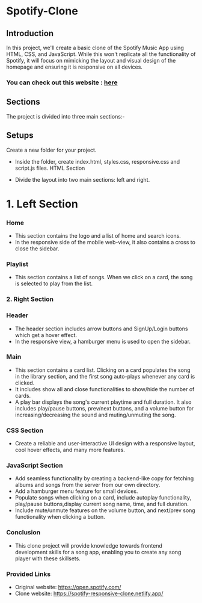 # Spotify-Clone

## Introduction
In this project, we'll create a basic clone of the Spotify Music App using HTML, CSS, and JavaScript. While this won't replicate all the functionality of Spotify, it will focus on mimicking the layout and visual design of the homepage and ensuring it is responsive on all devices.

### You can check out this website : [here](https://spotify-clone-woad-delta.vercel.app/)
## Sections
The project is divided into three main sections:-

## Setups

Create a new folder for your project.
- Inside the folder, create index.html, styles.css, responsive.css and script.js files.
HTML Section

- Divide the layout into two main sections: left and right.

# 1. Left Section

### Home
  - This section contains the logo and a list of home and search icons.
  - In the responsive side of the mobile web-view, it also contains a cross to close the sidebar.
  
### Playlist
  - This section contains a list of songs. When we click on a card, the song is selected to play from the list.
  
### 2. Right Section
### Header
  - The header section includes arrow buttons and SignUp/Login buttons which get a hover effect.
  - In the responsive view, a hamburger menu is used to open the sidebar.
  
### Main
  - This section contains a card list. Clicking on a card populates the song in the library section, and the first song auto-plays whenever any card is clicked.
  - It includes show all and close functionalities to show/hide the number of cards.
  - A play bar displays the song's current playtime and full duration. It also includes play/pause buttons, prev/next 
    buttons, and a volume button for increasing/decreasing the sound and muting/unmuting the song.

### CSS Section
- Create a reliable and user-interactive UI design with a responsive layout, cool hover effects, and many more features.

### JavaScript Section
  - Add seamless functionality by creating a backend-like copy for fetching albums and songs from the server from our own 
    directory.
  - Add a hamburger menu feature for small devices.
  - Populate songs when clicking on a card, include autoplay functionality, play/pause buttons,display current song name,        time, and full duration.
  - Include mute/unmute features on the volume button, and next/prev song functionality when clicking a button.

### Conclusion
  - This clone project will provide knowledge towards frontend development skills for a song app, enabling you to create any     song player with these skillsets.

### Provided Links
  - Original website: https://open.spotify.com/
  - Clone website: https://spotify-responsive-clone.netlify.app/
